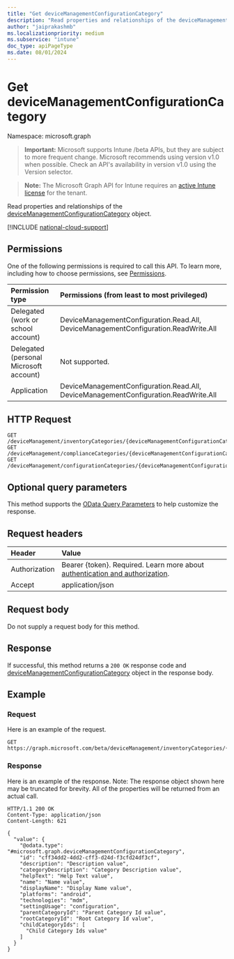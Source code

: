 ```yaml
---
title: "Get deviceManagementConfigurationCategory"
description: "Read properties and relationships of the deviceManagementConfigurationCategory object."
author: "jaiprakashmb"
ms.localizationpriority: medium
ms.subservice: "intune"
doc_type: apiPageType
ms.date: 08/01/2024
---
```


# Get deviceManagementConfigurationCategory

Namespace: microsoft.graph

> **Important:** Microsoft supports Intune /beta APIs, but they are subject to more frequent change. Microsoft recommends using version v1.0 when possible. Check an API's availability in version v1.0 using the Version selector.

> **Note:** The Microsoft Graph API for Intune requires an [active Intune license](https://go.microsoft.com/fwlink/?linkid=839381) for the tenant.

Read properties and relationships of the [deviceManagementConfigurationCategory](../resources/intune-deviceconfigv2-devicemanagementconfigurationcategory.md) object.

[!INCLUDE [national-cloud-support](../../includes/all-clouds.md)]

## Permissions
One of the following permissions is required to call this API. To learn more, including how to choose permissions, see [Permissions](/graph/permissions-reference).

|Permission type|Permissions (from least to most privileged)|
|:---|:---|
|Delegated (work or school account)|DeviceManagementConfiguration.Read.All, DeviceManagementConfiguration.ReadWrite.All|
|Delegated (personal Microsoft account)|Not supported.|
|Application|DeviceManagementConfiguration.Read.All, DeviceManagementConfiguration.ReadWrite.All|

## HTTP Request
<!-- {
  "blockType": "ignored"
}
-->
``` http
GET /deviceManagement/inventoryCategories/{deviceManagementConfigurationCategoryId}
GET /deviceManagement/complianceCategories/{deviceManagementConfigurationCategoryId}
GET /deviceManagement/configurationCategories/{deviceManagementConfigurationCategoryId}
```

## Optional query parameters
This method supports the [OData Query Parameters](/graph/query-parameters) to help customize the response.

## Request headers
|Header|Value|
|:---|:---|
|Authorization|Bearer {token}. Required. Learn more about [authentication and authorization](/graph/auth/auth-concepts).|
|Accept|application/json|

## Request body
Do not supply a request body for this method.

## Response
If successful, this method returns a `200 OK` response code and [deviceManagementConfigurationCategory](../resources/intune-deviceconfigv2-devicemanagementconfigurationcategory.md) object in the response body.

## Example

### Request
Here is an example of the request.
``` http
GET https://graph.microsoft.com/beta/deviceManagement/inventoryCategories/{deviceManagementConfigurationCategoryId}
```

### Response
Here is an example of the response. Note: The response object shown here may be truncated for brevity. All of the properties will be returned from an actual call.
``` http
HTTP/1.1 200 OK
Content-Type: application/json
Content-Length: 621

{
  "value": {
    "@odata.type": "#microsoft.graph.deviceManagementConfigurationCategory",
    "id": "cff34dd2-4dd2-cff3-d24d-f3cfd24df3cf",
    "description": "Description value",
    "categoryDescription": "Category Description value",
    "helpText": "Help Text value",
    "name": "Name value",
    "displayName": "Display Name value",
    "platforms": "android",
    "technologies": "mdm",
    "settingUsage": "configuration",
    "parentCategoryId": "Parent Category Id value",
    "rootCategoryId": "Root Category Id value",
    "childCategoryIds": [
      "Child Category Ids value"
    ]
  }
}
```